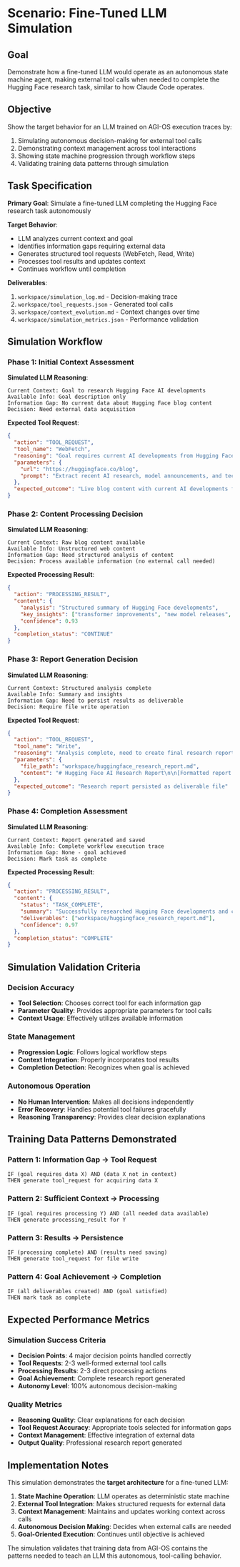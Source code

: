 # Scenario: Fine-Tuned LLM Simulation

## Goal

Demonstrate how a fine-tuned LLM would operate as an autonomous state machine agent, making external tool calls when needed to complete the Hugging Face research task, similar to how Claude Code operates.

## Objective

Show the target behavior for an LLM trained on AGI-OS execution traces by:
1. Simulating autonomous decision-making for external tool calls
2. Demonstrating context management across tool interactions
3. Showing state machine progression through workflow steps
4. Validating training data patterns through simulation

## Task Specification

**Primary Goal**: Simulate a fine-tuned LLM completing the Hugging Face research task autonomously

**Target Behavior**:
- LLM analyzes current context and goal
- Identifies information gaps requiring external data
- Generates structured tool requests (WebFetch, Read, Write)
- Processes tool results and updates context
- Continues workflow until completion

**Deliverables**:
1. `workspace/simulation_log.md` - Decision-making trace
2. `workspace/tool_requests.json` - Generated tool calls
3. `workspace/context_evolution.md` - Context changes over time
4. `workspace/simulation_metrics.json` - Performance validation

## Simulation Workflow

### Phase 1: Initial Context Assessment
**Simulated LLM Reasoning**:
```
Current Context: Goal to research Hugging Face AI developments
Available Info: Goal description only
Information Gap: No current data about Hugging Face blog content
Decision: Need external data acquisition
```

**Expected Tool Request**:
```json
{
  "action": "TOOL_REQUEST",
  "tool_name": "WebFetch", 
  "reasoning": "Goal requires current AI developments from Hugging Face blog, but no recent data in context",
  "parameters": {
    "url": "https://huggingface.co/blog",
    "prompt": "Extract recent AI research, model announcements, and technical developments"
  },
  "expected_outcome": "Live blog content with current AI developments for analysis"
}
```

### Phase 2: Content Processing Decision
**Simulated LLM Reasoning**:
```
Current Context: Raw blog content available
Available Info: Unstructured web content
Information Gap: Need structured analysis of content
Decision: Process available information (no external call needed)
```

**Expected Processing Result**:
```json
{
  "action": "PROCESSING_RESULT",
  "content": {
    "analysis": "Structured summary of Hugging Face developments",
    "key_insights": ["transformer improvements", "new model releases", "platform updates"],
    "confidence": 0.93
  },
  "completion_status": "CONTINUE"
}
```

### Phase 3: Report Generation Decision
**Simulated LLM Reasoning**:
```
Current Context: Structured analysis complete
Available Info: Summary and insights
Information Gap: Need to persist results as deliverable
Decision: Require file write operation
```

**Expected Tool Request**:
```json
{
  "action": "TOOL_REQUEST",
  "tool_name": "Write",
  "reasoning": "Analysis complete, need to create final research report file",
  "parameters": {
    "file_path": "workspace/huggingface_research_report.md",
    "content": "# Hugging Face AI Research Report\n\n[Formatted report content]"
  },
  "expected_outcome": "Research report persisted as deliverable file"
}
```

### Phase 4: Completion Assessment
**Simulated LLM Reasoning**:
```
Current Context: Report generated and saved
Available Info: Complete workflow execution trace
Information Gap: None - goal achieved
Decision: Mark task as complete
```

**Expected Processing Result**:
```json
{
  "action": "PROCESSING_RESULT",
  "content": {
    "status": "TASK_COMPLETE",
    "summary": "Successfully researched Hugging Face developments and created report",
    "deliverables": ["workspace/huggingface_research_report.md"],
    "confidence": 0.97
  },
  "completion_status": "COMPLETE"
}
```

## Simulation Validation Criteria

### Decision Accuracy
- **Tool Selection**: Chooses correct tool for each information gap
- **Parameter Quality**: Provides appropriate parameters for tool calls
- **Context Usage**: Effectively utilizes available information

### State Management
- **Progression Logic**: Follows logical workflow steps
- **Context Integration**: Properly incorporates tool results
- **Completion Detection**: Recognizes when goal is achieved

### Autonomous Operation
- **No Human Intervention**: Makes all decisions independently
- **Error Recovery**: Handles potential tool failures gracefully
- **Reasoning Transparency**: Provides clear decision explanations

## Training Data Patterns Demonstrated

### Pattern 1: Information Gap → Tool Request
```
IF (goal requires data X) AND (data X not in context)
THEN generate tool_request for acquiring data X
```

### Pattern 2: Sufficient Context → Processing
```
IF (goal requires processing Y) AND (all needed data available)
THEN generate processing_result for Y
```

### Pattern 3: Results → Persistence
```
IF (processing complete) AND (results need saving)
THEN generate tool_request for file write
```

### Pattern 4: Goal Achievement → Completion
```
IF (all deliverables created) AND (goal satisfied)
THEN mark task as complete
```

## Expected Performance Metrics

### Simulation Success Criteria
- **Decision Points**: 4 major decision points handled correctly
- **Tool Requests**: 2-3 well-formed external tool calls
- **Processing Results**: 2-3 direct processing actions
- **Goal Achievement**: Complete research report generated
- **Autonomy Level**: 100% autonomous decision-making

### Quality Metrics
- **Reasoning Quality**: Clear explanations for each decision
- **Tool Request Accuracy**: Appropriate tools selected for information gaps
- **Context Management**: Effective integration of external data
- **Output Quality**: Professional research report generated

## Implementation Notes

This simulation demonstrates the **target architecture** for a fine-tuned LLM:

1. **State Machine Operation**: LLM operates as deterministic state machine
2. **External Tool Integration**: Makes structured requests for external data
3. **Context Management**: Maintains and updates working context across calls
4. **Autonomous Decision Making**: Decides when external calls are needed
5. **Goal-Oriented Execution**: Continues until objective is achieved

The simulation validates that training data from AGI-OS contains the patterns needed to teach an LLM this autonomous, tool-calling behavior.